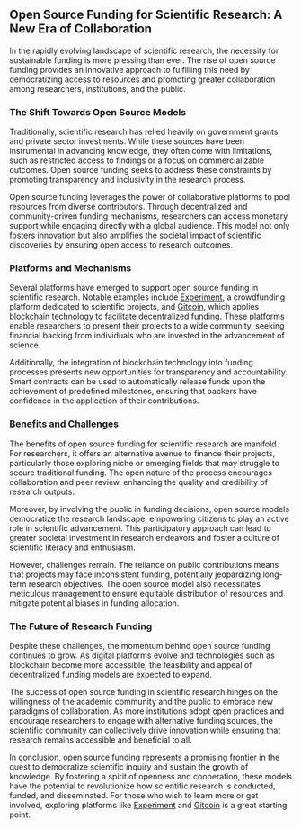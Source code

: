 ## Open Source Funding for Scientific Research: A New Era of Collaboration

In the rapidly evolving landscape of scientific research, the necessity for sustainable funding is more pressing than ever. The rise of open source funding provides an innovative approach to fulfilling this need by democratizing access to resources and promoting greater collaboration among researchers, institutions, and the public.

### The Shift Towards Open Source Models

Traditionally, scientific research has relied heavily on government grants and private sector investments. While these sources have been instrumental in advancing knowledge, they often come with limitations, such as restricted access to findings or a focus on commercializable outcomes. Open source funding seeks to address these constraints by promoting transparency and inclusivity in the research process.

Open source funding leverages the power of collaborative platforms to pool resources from diverse contributors. Through decentralized and community-driven funding mechanisms, researchers can access monetary support while engaging directly with a global audience. This model not only fosters innovation but also amplifies the societal impact of scientific discoveries by ensuring open access to research outcomes.

### Platforms and Mechanisms

Several platforms have emerged to support open source funding in scientific research. Notable examples include [Experiment](https://experiment.com/), a crowdfunding platform dedicated to scientific projects, and [Gitcoin](https://gitcoin.co/), which applies blockchain technology to facilitate decentralized funding. These platforms enable researchers to present their projects to a wide community, seeking financial backing from individuals who are invested in the advancement of science.

Additionally, the integration of blockchain technology into funding processes presents new opportunities for transparency and accountability. Smart contracts can be used to automatically release funds upon the achievement of predefined milestones, ensuring that backers have confidence in the application of their contributions.

### Benefits and Challenges

The benefits of open source funding for scientific research are manifold. For researchers, it offers an alternative avenue to finance their projects, particularly those exploring niche or emerging fields that may struggle to secure traditional funding. The open nature of the process encourages collaboration and peer review, enhancing the quality and credibility of research outputs.

Moreover, by involving the public in funding decisions, open source models democratize the research landscape, empowering citizens to play an active role in scientific advancement. This participatory approach can lead to greater societal investment in research endeavors and foster a culture of scientific literacy and enthusiasm.

However, challenges remain. The reliance on public contributions means that projects may face inconsistent funding, potentially jeopardizing long-term research objectives. The open source model also necessitates meticulous management to ensure equitable distribution of resources and mitigate potential biases in funding allocation.

### The Future of Research Funding

Despite these challenges, the momentum behind open source funding continues to grow. As digital platforms evolve and technologies such as blockchain become more accessible, the feasibility and appeal of decentralized funding models are expected to expand.

The success of open source funding in scientific research hinges on the willingness of the academic community and the public to embrace new paradigms of collaboration. As more institutions adopt open practices and encourage researchers to engage with alternative funding sources, the scientific community can collectively drive innovation while ensuring that research remains accessible and beneficial to all.

In conclusion, open source funding represents a promising frontier in the quest to democratize scientific inquiry and sustain the growth of knowledge. By fostering a spirit of openness and cooperation, these models have the potential to revolutionize how scientific research is conducted, funded, and disseminated. For those who wish to learn more or get involved, exploring platforms like [Experiment](https://experiment.com/) and [Gitcoin](https://gitcoin.co/) is a great starting point.